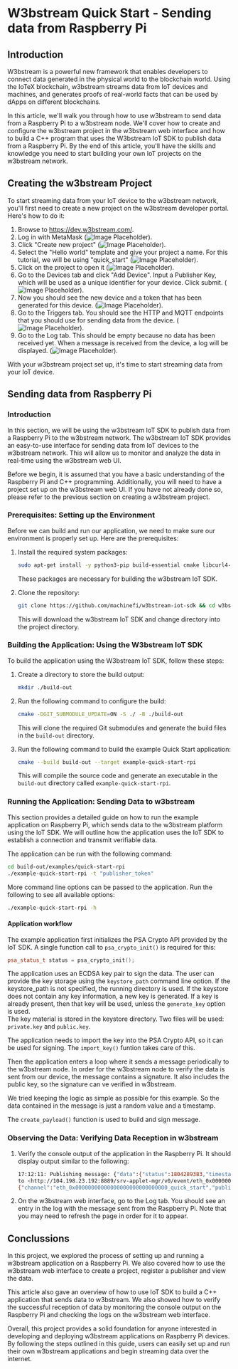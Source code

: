 # W3bstream Quick Start - Sending data from Raspberry Pi

## Introduction

W3bstream is a powerful new framework that enables developers to connect data generated in the physical world to the blockchain world. Using the IoTeX blockchain, w3bstream streams data from IoT devices and machines, and generates proofs of real-world facts that can be used by dApps on different blockchains.  

In this article, we'll walk you through how to use w3bstream to send data from a Raspberry Pi to a w3bstream node. We'll cover how to create and configure the w3bstream project in the w3bstream web interface and how to build a C++ program that uses the W3bstream IoT SDK to publish data from a Raspberry Pi. By the end of this article, you'll have the skills and knowledge you need to start building your own IoT projects on the w3bstream network.

## Creating the w3bstream Project

To start streaming data from your IoT device to the w3bstream network, you'll first need to create a new project on the w3bstream developer portal. Here's how to do it:

1. Browse to <https://dev.w3bstream.com/>.
2. Log in with MetaMask (![Image Placeholder](https://example.com)).
3. Click "Create new project" (![Image Placeholder](https://example.com)).
4. Select the "Hello world" template and give your project a name. For this tutorial, we will be using "quick_start" (![Image Placeholder](https://example.com)).
5. Click on the project to open it (![Image Placeholder](https://example.com)).
6. Go to the Devices tab and click "Add Device". Input a Publisher Key, which will be used as a unique identifier for your device. Click submit. (![Image Placeholder](https://example.com)).
7. Now you should see the new device and a token that has been generated for this device. (![Image Placeholder](https://example.com)).
8. Go to the Triggers tab. You should see the HTTP and MQTT endpoints that you should use for sending data from the device. (![Image Placeholder](https://example.com)).
9. Go to the Log tab. This should be empty because no data has been received yet. When a message is received from the device, a log will be displayed. (![Image Placeholder](https://example.com)).

With your w3bstream project set up, it's time to start streaming data from your IoT device.

## Sending data from Raspberry Pi

### Introduction

In this section, we will be using the w3bstream IoT SDK to publish data from a Raspberry Pi to the w3bstream network. The w3bstream IoT SDK provides an easy-to-use interface for sending data from IoT devices to the w3bstream network. This will allow us to monitor and analyze the data in real-time using the w3bstream web UI.

Before we begin, it is assumed that you have a basic understanding of the Raspberry Pi and C++ programming. Additionally, you will need to have a project set up on the w3bstream web UI. If you have not already done so, please refer to the previous section on creating a w3bstream project.

### Prerequisites: Setting up the Environment

Before we can build and run our application, we need to make sure our environment is properly set up. Here are the prerequisites:

1. Install the required system packages:

    ```bash
    sudo apt-get install -y python3-pip build-essential cmake libcurl4-openssl-dev
    ```

    These packages are necessary for building the w3bstream IoT SDK.

2. Clone the repository:

    ```bash
    git clone https://github.com/machinefi/w3bstream-iot-sdk && cd w3bstream-iot-sdk
    ```

    This will download the w3bstream IoT SDK and change directory into the project directory.

### Building the Application: Using the W3bstream IoT SDK

To build the application using the W3bstream IoT SDK, follow these steps:

1. Create a directory to store the build output:

    ```bash
    mkdir ./build-out
    ```

2. Run the following command to configure the build:

    ```bash
    cmake -DGIT_SUBMODULE_UPDATE=ON -S ./ -B ./build-out
    ```

    This will clone the required Git submodules and generate the build files in the `build-out` directory.

3. Run the following command to build the example Quick Start application:

    ```bash
    cmake --build build-out --target example-quick-start-rpi
    ```

    This will compile the source code and generate an executable in the `build-out` directory called `example-quick-start-rpi`.

### Running the Application: Sending Data to w3bstream

This section provides a detailed guide on how to run the example application on Raspberry Pi, which sends data to the w3bstream platform using the IoT SDK. We will outline how the application uses the IoT SDK to establish a connection and transmit verifiable data.

The application can be run with the following command:  

```bash
cd build-out/examples/quick-start-rpi
./example-quick-start-rpi -t "publisher_token"
```

More command line options can be passed to the application. Run the following to see all available options: 

```bash
./example-quick-start-rpi -h
```

#### Application workflow

The example application first initializes the PSA Crypto API provided by the IoT SDK. A single function call to  `psa_crypto_init()` is required for this:

```c++
psa_status_t status = psa_crypto_init();
```

The application uses an ECDSA key pair to sign the data. The user can provide the key storage using the `keystore_path` command line option. If the keystore_path is not specified, the running directory is used. If the keystore does not contain any key information, a new key is generated. If a key is already present, then that key will be used, unless the `generate_key` option is used.  
The key material is stored in the keystore directory. Two files will be used: `private.key` and `public.key`.  

The application needs to import the key into the PSA Crypto API, so it can be used for signing. The `import_key()` funtion takes care of this.  

Then the application enters a loop where it sends a message periodically to the w3bstream node. In order for the w3bstream node to verify the data is sent from our device, the message contains a signature. It also includes the public key, so the signature can ve verified in w3bstream.

We tried keeping the logic as simple as possible for this example. So the data contained in the message is just a random value and a timestamp.  

The `create_payload()` function is used to build and sign message.  

### Observing the Data: Verifying Data Reception in w3bstream

1. Verify the console output of the application in the Raspberry Pi. It should display output similar to the following:
    
    ```bash
    17:12:11: Publishing message: {"data":{"status":1804289383,"timestamp":1683907931},"signature": "00000000000000004020000100000040ffffffeaffffffbfffffffeffffffffe7f000031000000000000002c00000000000000ffffffe041300001000000006075ffffff98ffffffff7f0000400000000000000002","public_key":"04b5cdfa25aaa1e724d27ce0d928ca146d18be5f43b28b5ca1642075ae7d0007d7d777f0d1160840044e9021b09c8224ff652d7262dad2a25c39e025ee498b8dee"}
    to <http://104.198.23.192:8889/srv-applet-mgr/v0/event/eth_0x00000000000000000000000000000_quick_start>
    {"channel":"eth_0x00000000000000000000000000000_quick_start","publisherID":"9025854401981442","eventID":"cb2a7a66-bf81-47f3-8cd1-4dabcf33abad_w3b","results":[{"appletName":"9025851227716615","instanceID":"9025851227721735","handler":"start","returnValue":null,"code":1712}]}
    ```
    
2. On the w3bstream web interface, go to the Log tab. You should see an entry in the log with the message sent from the Raspberry Pi. Note that you may need to refresh the page in order for it to appear.

## Conclussions

In this project, we explored the process of setting up and running a w3bstream application on a Raspberry Pi. We also covered how to use the w3bstream web interface to create a project, register a publisher and view the data.

This article also gave an overview of how to use IoT SDK to build a C++ application that sends data to w3bstream. We also showed how to verify the successful reception of data by monitoring the console output on the Raspberry Pi and checking the logs on the w3bstream web interface.

Overall, this project provides a solid foundation for anyone interested in developing and deploying w3bstream applications on Raspberry Pi devices. By following the steps outlined in this guide, users can easily set up and run their own w3bstream applications and begin streaming data over the internet.
